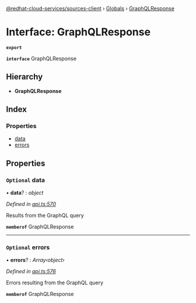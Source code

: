 [@redhat-cloud-services/sources-client](../README.md) › [Globals](../globals.md) › [GraphQLResponse](graphqlresponse.md)

# Interface: GraphQLResponse

**`export`** 

**`interface`** GraphQLResponse

## Hierarchy

* **GraphQLResponse**

## Index

### Properties

* [data](graphqlresponse.md#optional-data)
* [errors](graphqlresponse.md#optional-errors)

## Properties

### `Optional` data

• **data**? : *object*

*Defined in [api.ts:570](https://github.com/RedHatInsights/javascript-clients/blob/master/packages/sources/api.ts#L570)*

Results from the GraphQL query

**`memberof`** GraphQLResponse

___

### `Optional` errors

• **errors**? : *Array‹object›*

*Defined in [api.ts:576](https://github.com/RedHatInsights/javascript-clients/blob/master/packages/sources/api.ts#L576)*

Errors resulting from the GraphQL query

**`memberof`** GraphQLResponse

